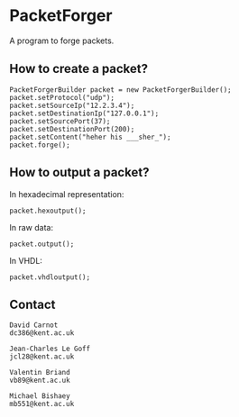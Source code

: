 # PacketForger

A program to forge packets.

## How to create a packet?

    PacketForgerBuilder packet = new PacketForgerBuilder();
    packet.setProtocol("udp");
    packet.setSourceIp("12.2.3.4");
    packet.setDestinationIp("127.0.0.1");
    packet.setSourcePort(37);
    packet.setDestinationPort(200);
    packet.setContent("heher his ___sher_");
    packet.forge();

## How to output a packet?

In hexadecimal representation:

    packet.hexoutput();

In raw data:

    packet.output();

In VHDL:

    packet.vhdloutput();

## Contact

    David Carnot
    dc386@kent.ac.uk

    Jean-Charles Le Goff
    jcl28@kent.ac.uk

    Valentin Briand
    vb89@kent.ac.uk

    Michael Bishaey
    mb551@kent.ac.uk